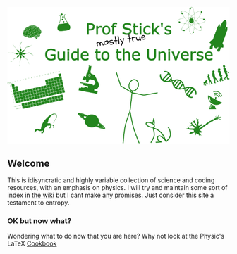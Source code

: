![Prof Stick's Guide to the Universe](https://github.com/ProfStick/psg2u/blob/master/media/G2U_logo.png)

## Welcome

This is idisyncratic and highly variable collection of science and coding resources, with an emphasis on physics. I will try and maintain some sort of index in [the wiki](https://github.com/ProfStick/psg2u/wiki) but I cant make any promises. Just consider this site a testament to entropy.

### OK but now what?

Wondering what to do now that you are here? Why not look at the Physic's LaTeX [Cookbook](./Physics/physics_latex_cookbook.html)
